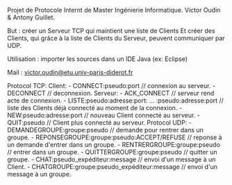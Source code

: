 Projet de Protocole Internt de Master Ingénierie Informatique.
Victor Oudin & Antony Guillet.

But : créer un Serveur TCP qui maintient une liste de Clients
Et créer des Clients, qui grâce à la liste de Clients du Serveur, peuvent communiquer par UDP.

Utilisation : importer les sources dans un IDE Java (ex: Eclipse)

Mail : victor.oudin@etu.univ-paris-diderot.fr

Protocol TCP:
	Client:
		- CONNECT:pseudo:port 	// connexion au serveur.
		- DECONNECT		// deconnexion.
	Serveur:
		- ACK_CONNECT						// serveur rend acte de connexion.
		- LISTE:pseudo:adresse:port: ... :pseudo:adresse:port	// liste des Clients déjà connecté au moment de la connexion.
		- NEW:pseudo:adresse:port				// nouveau Client connecté au serveur.
		- QUIT:pseudo						// Client plus connecté au serveur. 
Protocol UDP:
	- DEMANDEGROUPE:groupe:pseudo			// demande pour rentrer dans un groupe.
	- REPONSEGROUPE:groupe:pseudo:ACCEPT/REFUSE	// reponse à un demande d'entrer dans un groupe.
	- RENTRERGROUPE:groupe:pseudo			// entrer dans un groupe.
	- QUITTERGROUPE:groupe:pseudo			// quitter un groupe.
	- CHAT:pseudo_expéditeur:message		// envoi d'un message à un Client.
	- CHATGROUPE:groupe:pseudo_expéditeur:message	// envoi d'un message à un groupe.

